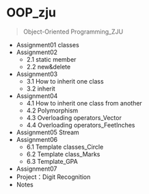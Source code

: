 # OOP_zju
> Object-Oriented Programming_ZJU

- Assignment01 classes
- Assignment02
  - 2.1 static member
  - 2.2 new&delete
- Assignment03
  - 3.1 How to inherit one class
  - 3.2 inherit
- Assignment04
  - 4.1 How to inherit one class from another
  - 4.2 Polymorphism
  - 4.3 Overloading operators_Vector
  - 4.4 Overloading operators_FeetInches
- Assignment05 Stream
- Assignment06
  - 6.1 Template classes_Circle
  - 6.2 Template class_Marks
  - 6.3 Template_GPA
- Assignment07
- Project：Digit Recognition
- Notes
